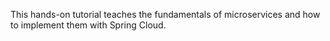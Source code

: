 This hands-on tutorial teaches the fundamentals of microservices and how to implement them with Spring Cloud. 
